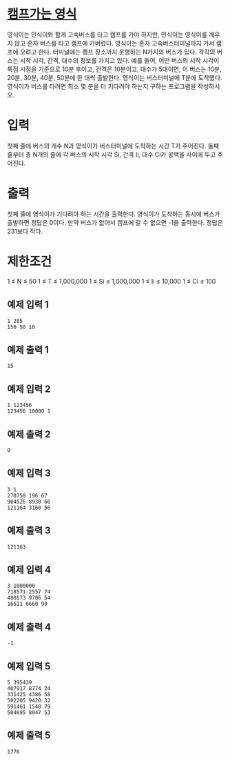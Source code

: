 # [캠프가는 영식](https://www.acmicpc.net/problem/1590)

영식이는 민식이와 함게 고속버스를 타고 캠프를 가야 하지만, 민식이는 영식이를 깨우지 않고 혼자 버스를 타고 캠프에 가버렸다.
영식이는 혼자 고속버스터미널까지 가서 캠프에 오려고 한다. 터미널에는 캠프 장소까지 운행하는 N가지의 버스가 있다. 각각의 버스는 시작 시각, 간격, 대수의 정보를 가지고 있다. 예를 들어, 어떤 버스의 시작 시각이 특점 시점을 기준으로 10분 후이고, 간격은 10분이고, 대수가 5대이면, 이 버스는 10분, 20분, 30분, 40분, 50분에 한 대씩 출발한다.
영식이는 버스터미널에 T분에 도착했다. 영식이가 버스를 타려면 최소 몇 분을 더 기다려야 하는지 구하는 프로그램을 작성하시오.

# 입력


첫째 줄에 버스의 개수 N과 영식이가 버스터미널에 도착하는 시간 T가 주어진다. 둘째 줄부터 총 N개의 줄에 각 버스의 시작 시각 Si, 간격 Ii, 대수 Ci가 공백을 사이에 두고 주어진다.

# 출력


첫째 줄에 영식이가 기다려야 하는 시간을 출력한다. 영식이가 도착하는 동시에 버스가 출발하면 정답은 0이다. 만약 버스가 없어서 캠프에 갈 수 없으면 -1을 출력한다. 정답은 231보다 작다.

# 제한조건

1 ≤ N ≤ 50
1 ≤ T ≤ 1,000,000
1 ≤ Si ≤ 1,000,000
1 ≤ Ii ≤ 10,000
1 ≤ Ci ≤ 100

## 예제 입력 1

```
1 285
150 50 10
```

## 예제 출력 1

```
15
```

## 예제 입력 2

```
1 123456
123456 10000 1
```

## 예제 출력 2

```
0
```

## 예제 입력 3

```
3 1
270758 196 67
904526 8930 66
121164 3160 56
```

## 예제 출력 3

```
121163
```

## 예제 입력 4

```
3 1000000
718571 2557 74
480573 9706 54
16511 6660 90
```

## 예제 출력 4

```
-1
```

## 예제 입력 5

```
5 395439
407917 8774 24
331425 4386 58
502205 9420 32
591461 1548 79
504695 8047 53
```

## 예제 출력 5

```
1776
```

